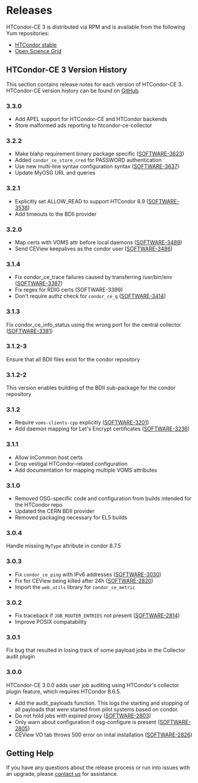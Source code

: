 Releases
========

HTCondor-CE 3 is distributed via RPM and is available from the following Yum repositories:

- [HTCondor stable](https://research.cs.wisc.edu/htcondor/yum/)
- [Open Science Grid](https://opensciencegrid.org/docs/common/yum/)

HTCondor-CE 3 Version History
-----------------------------

This section contains release notes for each version of HTCondor-CE 3.
HTCondor-CE version history can be found on [GitHub](https://github.com/htcondor/htcondor-ce/releases).

### 3.3.0 ###

- Add APEL support for HTCondor-CE and HTCondor backends
- Store malformed ads reporting to htcondor-ce-collector

### 3.2.2 ###

- Make blahp requirement binary package specific ([SOFTWARE-3623](https://jira.opensciencegrid.org/browse/SOFTWARE-3623))
- Added `condor_ce_store_cred` for PASSWORD authentication
- Use new multi-line syntax configuration syntax ([SOFTWARE-3637](https://jira.opensciencegrid.org/browse/SOFTWARE-3637))
- Update MyOSG URL and queries

### 3.2.1 ###

- Explicitly set ALLOW_READ to support HTCondor 8.9 ([SOFTWARE-3538](https://jira.opensciencegrid.org/browse/SOFTWARE-3538))
- Add timeouts to the BDII provider

### 3.2.0 ###

- Map certs with VOMS attr before local daemons ([SOFTWARE-3489](https://jira.opensciencegrid.org/browse/SOFTWARE-3489))
- Send CEView keepalives as the condor user ([SOFTWARE-3486](https://jira.opensciencegrid.org/browse/SOFTWARE-3486))

### 3.1.4 ###

- Fix condor_ce_trace failures caused by transferring /usr/bin/env ([SOFTWARE-3387](https://jira.opensciencegrid.org/browse/SOFTWARE-3387))
- Fix regex for RDIG certs (SOFTWARE-3399)
- Don't require authz check for `condor_ce_q` ([SOFTWARE-3414](https://jira.opensciencegrid.org/browse/SOFTWARE-3414))

### 3.1.3 ###

Fix condor_ce_info_status using the wrong port for the central collector
([SOFTWARE-3381](https://jira.opensciencegrid.org/browse/SOFTWARE-3381))

### 3.1.2-3 ###

Ensure that all BDII files exist for the condor repository

### 3.1.2-2 ###

This version enables building of the BDII sub-package for the condor repository

### 3.1.2 ###

- Require `voms-clients-cpp` explicitly ([SOFTWARE-3201](https://jira.opensciencegrid.org/browse/SOFTWARE-3201))
- Add daemon mapping for Let's Encrypt certificates ([SOFTWARE-3236](https://jira.opensciencegrid.org/browse/SOFTWARE-3236))

### 3.1.1 ###

- Allow InCommon host certs
- Drop vestigal HTCondor-related configuration
- Add documentation for mapping multiple VOMS attributes

### 3.1.0 ###

- Removed OSG-specific code and configuration from builds intended for the HTCondor repo
- Updated the CERN BDII provider
- Removed packaging necessary for EL5 builds

### 3.0.4 ###

Handle missing `MyType` attribute in condor 8.7.5

### 3.0.3 ###

- Fix `condor_ce_ping` with IPv6 addresses ([SOFTWARE-3030](https://jira.opensciencegrid.org/browse/SOFTWARE-3030))
- Fix for CEView being killed after 24h ([SOFTWARE-2820](https://jira.opensciencegrid.org/browse/SOFTWARE-3030))
- Import the `web_utils` library for `condor_ce_metric`

### 3.0.2 ###

- Fix traceback if `JOB_ROUTER_ENTRIES` not present ([SOFTWARE-2814](https://jira.opensciencegrid.org/browse/SOFTWARE-2814))
- Improve POSIX compatability

### 3.0.1 ###

Fix bug that resulted in losing track of some payload jobs in the Collector audit plugin

### 3.0.0 ###

HTCondor-CE 3.0.0 adds user job auditing using HTCondor's collector plugin feature, which requires HTCondor 8.6.5.

- Add the audit_payloads function.  This logs the starting and stopping of
  all payloads that were started from pilot systems based on condor.
- Do not hold jobs with expired proxy ([SOFTWARE-2803](https://jira.opensciencegrid.org/browse/SOFTWARE-2803))
- Only warn about configuration if osg-configure is present ([SOFTWARE-2805](https://jira.opensciencegrid.org/browse/SOFTWARE-2805))
- CEView VO tab throws 500 error on inital installation ([SOFTWARE-2826](https://jira.opensciencegrid.org/browse/SOFTWARE-2826))

Getting Help
------------

If you have any questions about the release process or run into issues with an upgrade, please
[contact us](/#contact-us) for assistance.
